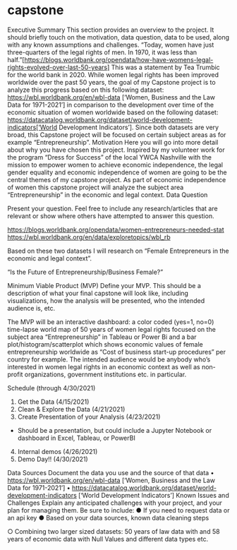 # capstone

Executive Summary
This section provides an overview to the project. It should briefly touch on the motivation, data question, data to be used, along with any known assumptions and challenges. 
“Today, women have just three-quarters of the legal rights of men. In 1970, it was less than half.”[https://blogs.worldbank.org/opendata/how-have-womens-legal-rights-evolved-over-last-50-years] This was a statement by Tea Trumbic for the world bank in 2020. While women legal rights has been improved worldwide over the past 50 years, the goal of my Capstone project is to analyze this progress based on this following dataset: https://wbl.worldbank.org/en/wbl-data [‘Women, Business and the Law Data for 1971-2021’] in comparison to the development over time of the economic situation of women worldwide based on the following dataset: https://datacatalog.worldbank.org/dataset/world-development-indicators[‘World Development Indicators’]. Since both datasets are very broad, this Capstone project will be focused on certain subject areas as for example “Entrepreneurship”. 
Motivation
Here you will go into more detail about why you have chosen this project. 
Inspired by my volunteer work for the program “Dress for Success” of the local YWCA Nashville with the mission to empower women to achieve economic independence, the legal gender equality and economic independence of women are going to be the central themes of my capstone project. As part of economic independence of women this capstone project will analyze the subject area “Entrepreneurship” in the economic and legal context.
Data Question

Present your question. Feel free to include any research/articles that are relevant or show where others have attempted to answer this question.

https://blogs.worldbank.org/opendata/women-entrepreneurs-needed-stat
https://wbl.worldbank.org/en/data/exploretopics/wbl_rb

Based on these two datasets I will research on “Female Entrepreneurs in the economic and legal context”.

“Is the Future of Entrepreneurship/Business Female?”


Minimum Viable Product (MVP)
Define your MVP. This should be a description of what your final capstone will look like, including visualizations, how the analysis will be presented, who the intended audience is, etc.

The MVP will be an interactive dashboard: a color coded (yes=1, no=0) time-lapse world map of 50 years of women legal rights focused on the subject area “Entrepreneurship” in Tableau or Power Bi and a bar plot/histogram/scatterplot which shows economic values of female entrepreneurship worldwide as “Cost of business start-up procedures” per country for example. The intended audience would be anybody who’s interested in women legal rights in an economic context as well as non-profit organizations, government institutions etc. in particular. 

Schedule (through 4/30/2021)
1.	Get the Data (4/15/2021)
2.	Clean & Explore the Data (4/21/2021)
3.	Create Presentation of your Analysis (4/23/2021)
-	Should be a presentation, but could include a Jupyter Notebook or dashboard in Excel, Tableau, or PowerBI
4.	Internal demos (4/26/2021)
5.	Demo Day!! (4/30/2021)

Data Sources
Document the data you use and the source of that data
•	https://wbl.worldbank.org/en/wbl-data [‘Women, Business and the Law Data for 1971-2021’]
•	https://datacatalog.worldbank.org/dataset/world-development-indicators [‘World Development Indicators’]
Known Issues and Challenges
Explain any anticipated challenges with your project, and your plan for managing them. Be sure to include:
●	If you need to request data or an api key
●	Based on your data sources, known data cleaning steps

○	Combining two larger sized datasets: 50 years of law data with and 58 years of economic data with Null Values and different data types etc. 



